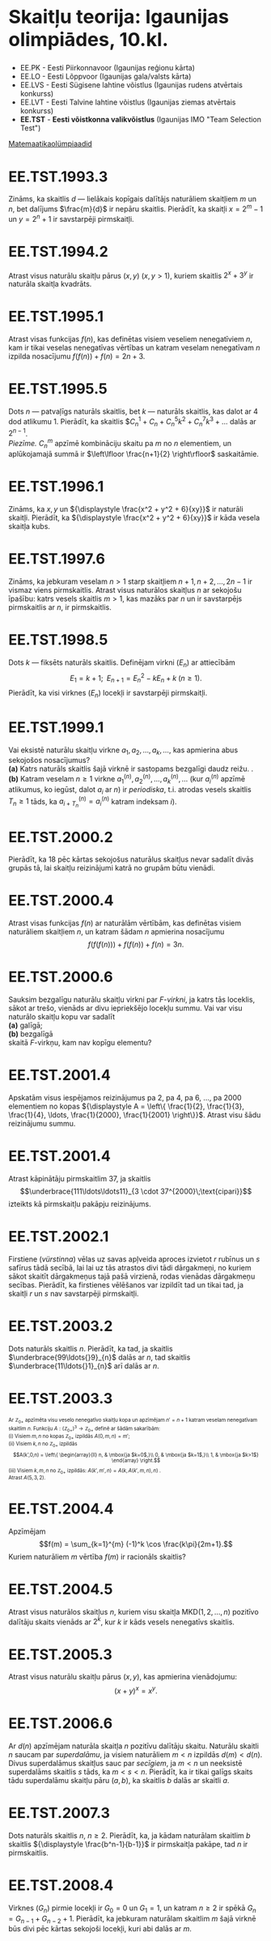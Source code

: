 # &nbsp;

<h1 style="font-size:28pt">Skaitļu teorija: Igaunijas olimpiādes, 10.kl.</h1>

* EE.PK - Eesti Piirkonnavoor (Igaunijas reģionu kārta)
* EE.LO - Eesti Lõppvoor (Igaunijas gala/valsts kārta)
* EE.LVS - Eesti Sügisene lahtine võistlus (Igaunijas rudens atvērtais konkurss)
* EE.LVT - Eesti Talvine lahtine võistlus (Igaunijas ziemas atvērtais konkurss)
* <blue>**EE.TST** - **Eesti võistkonna valikvõistlus** (Igaunijas IMO "Team Selection Test")</blue>

[Matemaatikaolümpiaadid ](http://www.math.olympiaadid.ut.ee/html/index.php)




# <lo-sample/> EE.TST.1993.3

Zināms, ka skaitlis $d$ — lielākais kopīgais dalītājs naturāliem 
skaitļiem $m$ un $n$, 
bet dalījums $\frac{m}{d}$ ir nepāru skaitlis. 
Pierādīt, ka skaitļi $x = 2^m-1$ un $y = 2^n+1$ ir savstarpēji pirmskaitļi.

<!--
Известо, что число $d$ — наибольший общий делитель натуральных чисел $m$ и $n$, 
и частное $\frac{m}{d}$ является нечетным числом. 
Доказать, что числа $x = 2^m-1$ и $y = 2^n+1$ взаимно просты. 
-->




# <lo-sample/> EE.TST.1994.2

Atrast visus naturālu skaitļu
pārus $(x,y)$ ($x,y>1$), kuriem skaitlis 
$2^x+3^y$ ir naturāla skaitļa kvadrāts.


<!--
Найти все пары $(x,y)$ натуральных чисел, бо́льших единицы, при которых число 
$2^x+3^y$ является квадратом некоторого натурального числа.
-->


# <lo-sample/> EE.TST.1995.1

Atrast visas funkcijas $f(n)$, kas definētas visiem veseliem nenegatīviem 
$n$, kam ir tikai veselas nenegatīvas vērtības un katram 
veselam nenegatīvam $n$ izpilda nosacījumu
$f(f(n)) + f(n) = 2n + 3$.


<!--
Найти все функции $f(n)$ определённые при всех неотрицательных целых $n$, 
принимающие только целые неотрицательные значения и удовлетворяющие при
каждом целом неотрицательном $n$ условии 
$f(f(n)) + f(n) = 2n + 3$.
-->




# <lo-sample/> EE.TST.1995.5

Dots $n$ — patvaļīgs naturāls skaitlis, 
bet $k$ — naturāls skaitlis, kas dalot ar $4$ dod atlikumu $1$. 
Pierādīt, ka skaitlis
$$C_n^1 + C_n + C_n^5k^2 + C_n^7k^3 + \ldots$
dalās ar $2^{n-1}$.  
*Piezīme.* $C_n^m$ apzīmē kombināciju skaitu pa $m$ no $n$ elementiem, un 
aplūkojamajā summā ir $\left\lfloor \frac{n+1}{2} \right\rfloor$ saskaitāmie.


<!--
Пусть $n$ — произвольное положительное целое число, 
а $k$ — положительное целое число, дающее при делении на 
$4$ остаток $1$. Доказать, что число 
$$C_n^1 + C_n + C_n^5k^2 + C_n^7k^3 + \ldots$
делится на $2^{n-1}$. (Здесь $C_n^m$ обозначает число 
комбинаций по $m$ из $n$ элементов и рассматриваемая 
сумма имеет $\left\lfloor \frac{n+1}{2} \right\rfloor$ слагаемых.)
-->



# <lo-sample/> EE.TST.1996.1

Zināms, ka $x,y$ un ${\displaystyle \frac{x^2 + y^2 + 6}{xy}}$
ir naturāli skaitļi. Pierādīt, ka 
${\displaystyle \frac{x^2 + y^2 + 6}{xy}}$
ir kāda vesela skaitļa kubs.

<!--
Известно, что $x,y$ и ${\displaystyle \frac{x^2 + y^2 + 6}{xy}}$
— положительные целые числа. 
Доказать, что ${\displaystyle \frac{x^2 + y^2 + 6}{xy}}$
является кубом некоторого целого числа.
-->


# <lo-sample/> EE.TST.1997.6

Zināms, ka jebkuram veselam $n>1$ starp skaitļiem
$n+1,n+2,\ldots,2n-1$ ir vismaz viens pirmskaitlis. 
Atrast visus naturālos skaitļus $n$ ar sekojošu īpašību:
katrs vesels skaitlis $m>1$, kas mazāks par $n$
un ir savstarpējs pirmskaitlis ar $n$, ir pirmskaitlis. 

<!--
Известно, что при любом целом $n>1$ среди чисел $n+1,n+2,\ldots,2n-1$
имеется хотя бы одно простое число. Найти все положительные 
целые числа $n$, имеющие следующее свойство:
каждое целое число $m>1$, меньшее числа $n$
и взаимно просто с ним, является простым числом. 
-->


# <lo-sample/> EE.TST.1998.5

Dots $k$ — fiksēts naturāls skaitlis.
Definējam virkni $(E_n)$ ar attiecībām
$$E_1 = k + 1;\;\; E_{n+1} = E_n^2 - kE_n+k\;(n \geq 1).$$
Pierādīt, ka visi virknes $(E_n)$
locekļi ir savstarpēji pirmskaitļi. 

<!--
Пусть $k$ — фиксированное положительное целое число. 
Определим последовательность $(E_n)$ соотношениями
$$E_1 = k + 1;\;\; E_{n+1} = E_n^2 - kE_n+k\;(n \geq 1).$$
Доказать, что все члены последовательности $(E_n)$
попарно взаимно просты.
-->





# <lo-sample/> EE.TST.1999.1

Vai eksistē naturālu skaitļu virkne 
$a_1,a_2,\ldots,a_k,\ldots$, kas apmierina abus sekojošos nosacījumus?  
**(a)** Katrs naturāls skaitlis šajā virknē ir sastopams bezgalīgi 
daudz reižu. .   
**(b)** Katram veselam $n \geq 1$ virkne
$a_1^{(n)},a_2^{(n)},\ldots,a_k^{(n)},\ldots$
(kur $a_i^{(n)}$ apzīmē atlikumus, ko iegūst, 
dalot $a_i$ ar $n$) ir *periodiska*, t.i. atrodas vesels skaitlis
$T_n \geq 1$ tāds, ka $a_{i+T_n}^{(n)} = a_i^{(n)}$
katram indeksam $i$). 



<!--
Найдется ли последовательность целых положительных чисел 
$a_1,a_2,\ldots,a_k,\ldots,$ удовлетворяющая обоим следющим условиям?  
**(a)** Каждое целое положительное число встречается в этой 
последовательности бесконечное число раз.   
**(b)** При любом целом $n \geq 1$ последовательность 
$a_1^{(n)},a_2^{(n)},\ldots,a_k^{(n)},\ldots$
(где $a_i^{(n)}$ есть остатки, полученные при делении 
чисел $a_i$ на число $n$) *периодична*, т.е. найдется целое
число $T_n \geq 1$ такое, что $a_{i+T_n}^{(n)} = a_i^{(n)}$
при любом индексе $i$). 
-->






# <lo-sample/> EE.TST.2000.2

Pierādīt, ka $18$ pēc kārtas sekojošus naturālus skaitļus nevar 
sadalīt divās grupās tā, lai skaitļu reizinājumi katrā no grupām būtu vienādi. 

<!--
Доказать, что $18$ последовательных положительных целых чисел нельзя
разделить на две группы так, чтобы произведения чисел в каждой из групп были
бы равны.
-->


# <lo-sample/> EE.TST.2000.4

Atrast visas funkcijas $f(n)$ ar naturālām vērtībām, 
kas definētas visiem naturāliem skaitļiem $n$, un katram 
šādam $n$ apmierina nosacījumu
$$f(f(f(n))) + f(f(n)) + f(n) = 3n.$$

<!--
Найти все такие функции $f(n)$ с целыми положительными 
значениями, которые определены для всех положительных целых 
чисел $n$ и для каждого такого $n$ удовлетворяют условию
$$f(f(f(n))) + f(f(n)) + f(n) = 3n.$$
-->


# <lo-sample/> EE.TST.2000.6

Sauksim bezgalīgu naturālu skaitļu virkni par 
$F$-*virkni*, ja katrs tās loceklis, sākot ar trešo, 
vienāds ar divu iepriekšējo locekļu summu. 
Vai var visu naturālo skaitļu kopu var sadalīt  
**(a)** galīgā;  
**(b)** bezgalīgā  
skaitā $F$-virkņu, kam nav kopīgu elementu?

<!--
Назовём бесконечную последовательность положительных целых 
чисел $F$-*последовательностью*, если каждый её член, начиная 
с третьего, равен сумме двух предыдущих членов. Можно ли
разбить всё множество положительных целых чисел на  
**(а)** конечное;  
**(б)** бесконечное  
число $F$-последовательностей не имеющих общих элементов?
-->



# <lo-sample/> EE.TST.2001.4

Apskatām visus iespējamos reizinājumus pa $2$, pa $4$, pa $6$, $\ldots$, 
pa $2000$ elementiem no kopas ${\displaystyle A = \left\{ \frac{1}{2}, \frac{1}{3},
\frac{1}{4}, \ldots, \frac{1}{2000}, \frac{1}{2001} \right\}}$.
Atrast visu šādu reizinājumu summu. 

<!--
Рассмотрим все возможные произведения по $2$, по $4$, по $6$, $\ldots$, 
по $2000$ элементов множества ${\displaystyle A = \left\{ \frac{1}{2}, \frac{1}{3},
\frac{1}{4}, \ldots, \frac{1}{2000}, \frac{1}{2001} \right\}}$.
Найти сумму всех таких произведений.
-->


# <lo-sample/> EE.TST.2001.4

Atrast kāpinātāju pirmskaitlim $37$, ja skaitlis 
$$\underbrace{111\ldots\ldots11}_{3 \cdot 37^{2000}\;\text{cipari}}$$
izteikts kā pirmskaitļu pakāpju reizinājums.

<!--
Найти показатель степени простого числа $37$ в представлении
числа $\underbrace{111\ldots\ldots11}_{\mbox{$3 \cdot 37^{2000}$ цифр}$ 
в виде произведения степеней простых чисел.
-->


 
# <lo-sample/> EE.TST.2002.1

Firstiene (*vürstinna*) vēlas uz savas apļveida aproces izvietot $r$ rubīnus
un $s$ safīrus tādā secībā, lai lai uz tās atrastos divi 
tādi dārgakmeņi, no kuriem sākot skaitīt dārgakmeņus 
tajā pašā virzienā, rodas vienādas dārgakmeņu 
secības. Pierādīt, ka firstienes vēlēšanos var izpildīt tad
un tikai tad, ja skaitļi $r$ un $s$ nav savstarpēji pirmskaitļi. 

<!--
Княгиня хочет поместить на свой браслет $r$ рубинов и $s$ изумрудов
в таком порядке, чтобы на браслете нашлись два драгоценных камня, 
начав с которых перечисление драгоценных камней в одном и том же направлении, 
получились бы одинаковые последовательности. Доказать, что желание княгини можно 
исполнить тогда и только тогда, когда числа $r$ и $s$ не являются взаимно простыми.
-->


# <lo-sample/> EE.TST.2003.2

Dots naturāls skaitlis $n$. Pierādīt, ka tad, ja skaitlis 
$\underbrace{99\ldots{}9}_{n}$ dalās ar $n$, tad skaitlis 
$\underbrace{11\ldots{}1}_{n}$ arī dalās ar $n$. 


<!--
Пусть $n$ положительное целое число. Доказать, что если число 
$\underbrace{99\ldots{}9}_{n}$ делится на $n$, то число 
$\underbrace{11\ldots{}1}_{n}$ также делится на $n$. 
-->


# <lo-sample/> EE.TST.2003.3

<div style="font-size:70%">

Ar $\mathbb{Z}_{0+}$ apzīmēta visu veselo nenegatīvo skaitļu kopa un
apzīmējam $n' = n+1$ katram veselam nenegatīvam skaitlim $n$.
Funkciju $A:\left( \mathbb{Z}_{0+}\right)^3 \rightarrow \mathbb{Z}_{0+}$ definē ar šādām sakarībām:  
(i) Visiem $m,n$ no kopas $\mathbb{Z}_{0+}$ izpildās $A(0,m,n) = m'$;  
(ii) Visiem $k,n$ no $\mathbb{Z}_{0+}$ izpildās
$$A(k',0,n) = \left\{ \begin{array}{ll}
n, & \mbox{ja $k=0$,}\\
0, & \mbox{ja $k=1$,}\\
1, & \mbox{ja $k>1$}
\end{array} \right.$$
(iii) Visiem $k,m,n$ no $\mathbb{Z}_{0+}$ izpildās: $A(k',m',n) = A(k,A(k',m,n),n)$ .  
Atrast $A(5,3,2)$.

</div>

<!--
Пусть $\mathbb{N}$ множество всех неотрицательных целых 
чисел и обозначим $n' = n+1$ для любого неотрицательного целого числа $n$. 
Функция $A:\mathbb{N}^3 \rightarrow \mathbb{N}$ определена следующими 
соотношениями:  
(i) $A(0,m,n) = m'$ для любых $m,n$ из множества $\mathbb{N}$;  
(ii) ${\displaystyle A(k',0,n) = \left\{ \begin{array}{ll}
n, & \mbox{если $k=0$,}\\
0, & \mbox{если $k=1$,}\\
1, & \mbox{если $k>1$}
\end{array} \right.}$
для любых $k,n$ из $\mathbb{N}$;  
(iii) $A(k',m',n) = A(k,A(k',m,n),n)$ для любых $k,m,n$ из $\mathbb{N}$.  
Найти $A(5,3,2)$.
-->



# <lo-sample/> EE.TST.2004.4

Apzīmējam
$$f(m) = \sum_{k=1}^{m} (-1)^k \cos \frac{k\pi}{2m+1}.$$
Kuriem naturāliem $m$ vērtība $f(m)$ ir racionāls skaitlis? 

<!--
Обозначим
$$f(m) = \sum_{k=1}^{m} (-1)^k \cos \frac{k\pi}{2m+1}.$$
При каких положительных целых $m$ значение $f(m)$ является
рациональным числом? 
-->



# <lo-sample/> EE.TST.2004.5

Atrast visus naturālos skaitļus $n$, kuriem 
visu skaitļa 
$\mbox{MKD}(1,2,\ldots,n)$ pozitīvo dalītāju skaits vienāds ar $2^k$, kur $k$
ir kāds vesels nenegatīvs skaitlis.

<!--
Найти все такие натуральные числа $n$, при которых 
количество всех положительных делителей числа 
$\mbox{НОК}(1,2,\ldots,n)$ равно $2^k$, где $k$
некоторое неотрицательное целое число.
-->



# <lo-sample/> EE.TST.2005.3

Atrast visus naturālu skaitļu pārus 
$(x,y)$, kas apmierina vienādojumu:
$$(x+y)^x = x^y.$$

<!--
Найти все пары $(x,y)$ положительных целых чисел, удовлетворяющих
уравнению
$$(x+y)^x = x^y.$$
-->


# <lo-sample/> EE.TST.2006.6

Ar $d(n)$ apzīmējam naturāla skaitļa $n$ pozitīvu dalītāju skaitu.
Naturālu skaitli $n$ saucam par *superdalāmu*, ja visiem 
naturāliem $m <n$ izpildās $d(m) < d(n)$. Divus
superdalāmus skaitļus sauc par *secīgiem*, ja $m<n$ un 
neeksistē superdalāms skaitlis $s$ tāds, ka $m < s < n$. 
Pierādīt, ka ir tikai galīgs skaits tādu superdalāmu skaitļu 
pāru $(a,b)$, ka skaitlis $b$ dalās ar skaitli $a$. 


<!--
Обозначим через d(n) число положительных делителей положительного 
целого числа n. Положительное целое число n называется сверхделимым, 
если для всех положительных целых чисел m < n выполняется
d(m) < d(n). Два сверхделимых целых числа m и n называют 
последовательными, если $m < n$ и не существует сверхделимого целого числа $s$
такого, что $m < s < n$. Доказать, что множество всех пар $(a, b)$
последовательных сверхделимых целых чисел, таких что число $b$ делится на
число $a$, является конечным.
-->




# <lo-sample/> EE.TST.2007.3

Dots naturāls skaitlis $n$, $n \geq 2$. 
Pierādīt, ka, ja kādam naturālam skaitlim $b$
skaitlis ${\displaystyle \frac{b^n-1}{b-1}}$
ir pirmskaitļa pakāpe, tad
$n$ ir pirmskaitlis.


<!--
Пусть $n$ – натуральное число, $n \geq 2$. 
Доказать, что если при каком-то
положительном целом числе $b$ число
${\displaystyle \frac{b^n-1}{b-1}}$
– степень простого числа,
то $n$ – простое число.
-->





# <lo-sample/> EE.TST.2008.4

Virknes $(G_n)$ pirmie locekļi ir $G_0 = 0$ un $G_1 = 1$, un
katram $n \geq 2$ ir spēkā $G_n = G_{n-1} + G_{n-2} + 1$. 
Pierādīt, ka jebkuram naturālam skaitlim $m$ šajā virknē būs divi 
pēc kārtas sekojoši locekļi, kuri abi dalās ar $m$. 

<!--
Первыми членами последовательности $(G_n)$ являются $G_0 = 0$ и $G_1 = 1$, и
при каждом $n \geq 2$ выполняется $G_n = G_{n-1} + G_{n-2} + 1$. Доказать, что для 
каждого положительного целого числа $m$ найдутся в последовательности 
два последовательных члена, которые оба делятся на $m$. 
-->



# <lo-sample/> EE.TST.2009.2

<div style="font-size:70%">

Sauksim galīgu naturālo skaitļu kopu par *izcilu*, ja katri divi tās elementi 
ir savstarpēji pirmskaitļi. Galīgu naturālu skaitļu kopu sauc par *skaistu*, ja 
katras tās netukšas apakškopas vidējais aritmētiskais ir vesels skaitlis.  
(a) Pierādīt, ka jebkuram naturālam skaitlim $n$ eksistē $n$-elementu naturālu 
skaitļu kopa, kas ir gan izcila, gan skaista.  
(b) Vai eksistē tāda bezgalīga naturālu skaitļu kopa, kuras katra izcila apakškopa 
ir skaista, turklāt kurai katram naturālam skaitlim $n$ būs $n$-elementu izcila apakškopa.  
*Piezīme.* Kopā elementi neatkārtojas. Kopu $Y$ sauc par kopas $X$ *apakškopu*, ja 
katrs elements no kopas $Y$ ir arī kopas $X$ elements.

</div>

<!--
Назовём конечное множество положительных целых чисел *величественным*, если любые его 
два элемента взаимно просты, и *красивым*, если среднее арифметическое элементов любого его 
непустого подмножества - целое число.  
(а) Доказать, что для любого положительного целого числа $n$ найдётся $n$-элементное 
множество положительных целых чисел, которое как величественно, так и красиво.  
(б) Найдётся ли такое бесконечное множество положительных целых чисел, каждое величественное 
подмножество которого красиво, и у которого для любого положительного целого числа $n$ имеется
$n$-элементное величесвенное подмножество?  
*Примечание.* Mножество не содержит повторяющихся элементов. Множество $Y$ называют *подмножеством* 
множества $X$, если каждый элемент множества $Y$ является элементом множества $X$. 
-->




# <lo-sample/> EE.TST.2009.6

Ar $c(n)$ apzīmējam naturāla skaitļa $n$ lielāko dalītāju, kas nepārsniedz $\sqrt{n}$, bet 
ar $s(n)$ - mazāko no veseliem skaitļiem $x$, kuriem $n < x$ un reizinājums $nx$ dalās ar kādu 
veselu $y$, kur $n < y < x$. Pierādīt, ka jebkuram $n$
$$s(n) = (c(n) + 1) \cdot \left( \frac{n}{c(n)} + 1 \right).$$

<!--
Пусть $c(n)$ обозначает наибольший множитель положительного целого числа $n$, не превосходящий $\sqrt{n}$, 
а $s(n)$ - наименьшее из таких целых чисел $x$, при которых $n<x$ и произведение $nx$ делится на какое-то 
целое число $y$, где $n < y < x$. Доказать, что при любом $n$
$$s(n) = (c(n) + 1) \cdot \left( \frac{n}{c(n)} + 1 \right).$$
-->



# <lo-sample/> EE.TST.2010.1

Naturāliem skaitļiem $a,b$ apzīmējam ${\displaystyle a \ast b = \frac{a-b}{\text{LKD}(a,b)}}$.
Dots naturāls skaitlis $n$. Pierādīt, ka sekojošie nosacījumi ir ekvivalenti (vai nu abi reizē izpildās vai neizpildās):  
(i) $\text{LKD}(n,n \ast m) = 1$ katram naturālam $m$, kas mazāks par $n$;  
(ii) $n = p^k$, kur $p$ ir pirmskaitlis, bet $k$ - kāds nenegatīvs vesels skaitlis. 

<!--
Для положительных целых чисел $a,b$ обозначим ${\displaystyle a \ast b = \frac{a-b}{\mbox{НОД}(a,b)}}$.
Пусть $n$ - положительное целое число. Доказать, что следующие условия
равнозначны:  
(i) $\mbox{НОД}(n,n \ast m) = 1$ для каждого положительного целого числа $m$, меньшего числа $n$;  
(ii) $n = p^k$, где $p$ - некоторое простое число, а $k$ - неотрицательное целое число. 
-->


# <lo-sample/> EE.TST.2011.2

Dots naturāls skaitlis $n$. Pierādīt, ka jebkuram skaitļa $1 + 2 + \ldots + n$ dalītājam $m$, kur
$m \geq n$, kopu $\{1,2,\ldots,n \}$ var sadalīt vairākās apakškopās bez kopīgiem elementiem tā, lai 
katrā apakškopā elementu summa būtu vienāda ar $m$.


<!--
Пусть $n$ - положительное целое число. Доказать, что при каждом делителе $m$ числа 
$1 + 2 + \ldots + n$, где
$m \geq n$, можно множество $\{1,2,\ldots,n \}$ разбить на непересекающиеся подмножества так, чтобы
сумма элементов каждого подмножества равнялась $m$.
-->


# <lo-sample/> EE.TST.2011.3

Vai eksistē visu veselo skaitļu pāriem definēta darbība $\ast$, kas vienlaikus apmierina šādus
nosacījumus:  
(1) $(x \ast y) \ast z = x \ast (y \ast z)$ jebkuriem veseliem $x,y,z$;  
(2) $x \ast x \ast y = y \ast x \ast x = y$ jebkuriem veseliem $x,y$. 

<!--
Существует ли действие $\ast$ на множестве всех целых чисел, которое одновременно 
удовлетворяет следующим условиям:  
(1) $(x \ast y) \ast z = x \ast (y \ast z)$ для произвольных целых чисел $x,y,z$;  
(2) $x \ast x \ast y = y \ast x \ast x = y$ для произвользных целых числел $x,y$. 
--> 



# <lo-sample/> EE.TST.2011.5

Pierādīt, ka ja skaitļi $n$ un $k$ ir naturāli skaitļi, kuriem  
$1 < k < n-1$, tad skaitlis $\ldots = \frac{n!}{k!(n-k)!}$ dalās vismaz ar diviem dažādiem pirmskaitļiem.
(Pieraksts $x!$ apzīmē reizinājumu $1 \cdot 2 \cdot \ldots \cdot x$.)

<!--
Доказать, что если $n$ и $k$ - положительные целые числа, при которых 
$1 < k < n-1$, то число $\ldots = \frac{n!}{k!(n-k)!}$ делится по меньшей мере на
два различных простых числа. (Запись $x!$ обозначает произведение $1 \cdot 2 \cdot \ldots \cdot x$.) 
-->


# <lo-sample/> EE.TST.2012.1

Pierādīt, ka jebkuram naturālam skaitlim $k$ eksistē $k$ pa pāriem dažādi veseli skaitļi, 
kuru kvadrātu summa ir vienāda ar šo pašu skaitļu kubu summu. 

<!--
Доказать, что для каждого положительного целого числа $k$ найдутся $k$ попарно различных целых чисел, 
сумма квадратов которых равняется сумме их кубов. 
-->


# <lo-sample/> EE.TST.2012.2

Dotam naturālam skaitlim $n$ izvēlas skaitļus $a_0,a_1,\ldots$ tā, lai izpildītos 
sekojoši nosacījumi:  
(1) $a_i = a_{i+n}$ jebkuram $i$;  
(2) nekādam $i$ skaitlis $a_i$ nedalās ar skaitli $n$;   
(3) katram $i$ skaitlis $a_{i + a_i}$ dalās ar skaitli $a_i$.
Kādiem veseliem $n>1$ tas iespējams tikai tad, ja skaitļi 
$a_0,a_1,\ldots$ ir visi vienādi? 

<!--
Для данного положительного целого числа $n$ выбирают числа $a_0,a_1,\ldots$ таким образом, что выполняются 
следующие условия:  
(1) $a_i = a_{i+n}$ для каждого $i$; 
(2) ни при каком $i$ число $a_i$ не делится на число $n$;   
(3) при каждом $i$ число $a_{i + a_i}$ делится на число $a_i$.
При каких целых числах $n>1$ это возможно только тогда, когда числа 
$a_0,a_1,\ldots$ все равны? 
-->



# <lo-sample/> EE.TST.2013.1

Atrast visus pirmskaitļus $p$, kuriem eksistē naturāls skaitlis $m$ 
un nenegatīvi veseli skaitļi $a_0,a_1,\ldots,a_m$ tādi, ka jebkurš no skaitļiem 
$a_0,a_1,\ldots,a_m$ ir mazāks par $p$, un 
$$\left\{ \begin{array}{l}
a_0 + a_1p + \ldots + a_{m-1}p^{m-1} + a_mp^m = 2013,\\
a_0 + a_1 + \ldots + a_{m-1} + a_m = 11.
\end{array} \right.$$

<!--
Найти все простые числа $p$, при которых сущесвуют положительное целое число $m$ 
и неотрицательые целые числа $a_0,a_1,\ldots,a_m$ такие, что каждое из чисел 
$a_0,a_1,\ldots,a_m$ меньше числа $p$, и 
$$\left\{ \begin{array}{l}
a_0 + a_1p + \ldots + a_{m-1}p^{m-1} + a_mp^m = 2013,\\
a_0 + a_1 + \ldots + a_{m-1} + a_m = 11.
\end{array} \right.$$
-->



# <lo-sample/> EE.TST.2013.5

Sauksim galīgu veselu skaitļu sarakstu $(b_m,b_{m+1},\ldots,b_n)$ par *pilnvērtīgu*, 
ja izpildās sekojoši nosacījumi:  
(1) Eksistē tāds vesels skaitlis $a>1$, ka jebkuram indeksam 
$k = m, m+1,\ldots,n$ 
izpildās vienādība $b_k = a^k + 1$.   
(2) Katram $k = m,m+1,\ldots,n$ eksistē pirmskaitlis $q$ un nenegatīvs
vesels skaitlis $t$ tādi, ka $b_k = q^t$.   
Pierādīt, ka pietiekami lielai starpības $n-m$ vērtībai pilnvērtīgi saraksti neeksistē. 
Atrast visus pilnvērtīgos sarakstus, kuros ir maksimāli liels elementu skaits.

<!--
Назовём кортеж (конечную последовательность) чисел $(b_m,b_{m+1},\ldots,b_n)$
*полноценным*, если выполняются следующие условия.  
(1) Существует такое целое число $a>1$, что для каждого индекса 
$k = m, m+1,\ldots,n$ 
верно равенство $b_k = a^k + 1$.   
(2) Для каждого $k = m,m+1,\ldots,n$ существуют простое число $q$ и неотрицательное
целое число $t$ такие, что $b_k = q^t$.   
Доказать, что при достаточно большом значении разности $n-m$ полноценных 
кортежей не существует, и найти все полноценные 
кортежи с максимальным количеством элементов.
--> 













# <lo-sample/> EE.TST.2014.6

Atrast visus naturālos skaitļus $n$, kuriem vienādojumam 
$x^2+y^2+z^2 = nxyz$ eksistē 
atrisinājums veselos pozitīvos skaitļos.


<!--
Leia kõik naturaalarvud n, mille korral võrrandil 
$x^2+y^2+z^2 = nxyz$ leidub
positiivseid täisarvulisi lahendeid.
-->



# <lo-sample/> EE.TST.2015.1

Dots naturāls skaitlis $n$, $n \geq 5$, un $a_1, a_2, \ldots, a_n$
ir tādi reāli skaitļi, ka visas iespējamās summas $a_i + a_j$,
kur $1 \leq i <j \leq n$ veido aritmētisku progresiju ar 
$\frac {n (n - 1)}{2}$ locekļiem, ja tos izvieto noteiktā secībā. 
Pierādīt, ka $a_1 = a_2 = \ldots = a_n$.

<!--
Olgu $n$ naturaalarv, $n \geq 5$, ning $a_1, a_2, \ldots, a_n$ 
sellised reaalarvud, et kõikvõimalikud kahekaupa summad $a_i + a_j$, 
kus $1 \leq i < j \leq n$, on mingi aritmeetilise jada
$\frac{n(n − 1)}{2}$
järjestikust liiget mingis järjestuses võetuna. Tõesta, et 
$a_1 = a_2 = \ldots = a_n$.
-->



# <lo-sample/> EE.TST.2015.3

Dots fiksēts pozitīvs racionāls skaitlis $q$. 
Sauksim skaitli $x$ par *harizmatisku*, ja 
eksistē naturāls $n$ un naturāli $\alpha_1,\alpha_2,\ldots,\alpha_n$, ka
$$x = (q + 1)^{\alpha_1}\cdot (q + 2)^{\alpha_2}\cdot
\ldots \cdot (q + n)^{\alpha_n}.$$
**(a)** Pierādīt, ka $q$ var izvēlēties tā, ka jebkurš pozitīvs
racionāls skaitlis izrādās harizmātisks.
**(b)** Vai var jebkuram $q$ izpildās, ka harizmātiskam skaitlim 
$x$ $x$ arī $x + 1$ ir harizmātisks?




<!--
Olgu $q$ fikseeritud positiivne ratsionaalarv. 
Nimetame arvu $x$ karismaatiliseks, kui leiduvad 
positiivne täisarv $n$ ja täisarvud $\alpha_1,\alpha_2, \ldots,\alpha_n$ nii, et
$$x = (q + 1)^{\alpha_1}\cdot (q + 2)^{\alpha_2}\cdot
\ldots \cdot (q + n)^{\alpha_n}.$$
**(a)** Tõesta, et q saab valida nii, et iga positiivne ratsionaalarv osutuks karismaatiliseks.
**(b)** Kas iga $q$ korral võib kindlalt väita, et iga karismaatilise arvu $x$ korral
on ka arv $x + 1$ karismaatiline?
-->



# <lo-sample/> EE.TST.2015.7

Pierādīt, ka jebkuram naturālam $a$ un pirmskaitlim $p$
ir naturāls skaitlis $n$, ka skaitlī $p^n$ ir 
$a$ vienādi, blakus novietoti cipari. 

<!--
Tõesta, et iga positiivse täisarvu $a$ ja algarvu $p$ jaoks 
leidub naturaalarv $n$,
mille korral mingid $a$ kõrvutiasuvat numbrit arvus $p^n$ on võrdsed.
-->



# <lo-sample/> EE.TST.2016.2

Dots pirmskaitlis $p$. Atrast visus veselu (ne noteikti pozitīvu)
skaitļu trijniekus $(a, b, c)$, kuriem
$a^bb^cc^a = p$.


<!--
Пусть $p$ − простое число. Найти все тройки $(a, b, c)$ 
целых чисел (не обязательно положительных), при которых
$a^bb^cc^a = p$.
-->




# <lo-sample/> EE.TST.2016.9

Dots naturāls skaitlis $n$, kuram ir par $\sqrt{n}$ mazāks
skaitlis, kurš nav $n$ dalītājs. 
Ar $(a_1, \ldots, a_n)$ apzīmējam patvaļīgu $1, \ldots, n$
permutāciju. Izvēlamies garāko apakšvirkni šajā
permutācijā, kas ir augoša: $a_{i_1} < \ldots < a_{i_k}$
un garāko apakšvirkni, kura ir dilstoša: 
$a_{j_1} > \ldots > a_{j_l}$. 
Pierādīt, ka virknēs $(a_{i_1},\ldots, a_{i_k})$
un $(a_{j_1}, \ldots, a_{j_l})$ ir 
vismaz viens skaitlis, kurš nav $n$ dalītājs.  
*Piezīme.* Virknē $(x_1, x_2, \ldots , x_n)$ 
par apakšvirkni sauc jebkuru virkni formā 
$(x_{k_1}, x_{k_2},\ldots, x_{k_m})$, 
kur $1 \leq k_1 < k_2 < \ldots < k_m \leq n$.

<!--
Olgu $n$ positiivne täisarv, mille puhul leidub arvust 
$\sqrt{n}$ väiksem positiivne täisarv, millega $n$ ei jagu. 
Olgu $(a_1, \ldots, a_n)$ suvaline arvude $1, \ldots, n$
permutatsioon. Valime sellest permutatsioonist suurima 
pikkusega kasvava osajärjendi $a_{i_1} < \ldots < a_{i_k}$
ja suurima pikkusega kahaneva osajärjendi
$a_{j_1} > \ldots > a_{j_l}$. 
Tõesta, et järjendite $(a_{i_1},\ldots, a_{i_k})$
ja $(a_{j_1}, \ldots, a_{j_l})$ arvude
seas leidub vähemalt üks arv, millega $n$ ei jagu.  
*Märkus.* Järjendi $(x_1, x_2, \ldots , x_n)$ 
osajärjendiks nimetatakse suvalist järjendit
kujul $(x_{k_1}, x_{k_2},\ldots, x_{k_m})$, 
kus $1 \leq k_1 < k2 < \ldots < k_m \leq n$.
-->



# <lo-sample/> EE.TST.2016.11

Atrast visus naturālos skaitļus $n$, kuriem 
$(n^2+11n−4)\cdot{}n!+33\cdot{}13^n+4$
ir kāda vesela skaitļa kvadrāts.

<!--
Leia kõik positiivsed täisarvud $n$, mille korral arv 
$(n^2+11n−4)\cdot{}n!+33\cdot{}13^n+4$
on mingi täisarvu ruut.
-->



# <lo-sample/> EE.TST.2017.1

Vai eksistē divi naturāli skaitļi, kas abi 
ir skaitļa $5$ veselas pakāpes, kurus pierakstot 
vienu aiz otra, izveidojas skaitlis, kurš arī ir 
skaitļa $5$ vesela pakāpe. 

<!--
Найдутся ли два натуральных числа, оба являющихся 
положительными
степенями числа $5$, при написании которых подряд друг 
за другом получим число, также являющееся положительной степенью числа $5$?
-->



# <lo-sample/> EE.TST.2017.7

Dots $n$ –– naturāls skaitlis. Cik dažādos veidos var ierakstīt tabulas $n \times n$ 
katrā šūnā vienu skaitli $0$, $1$, $2$, $3$,
$4$ vai $5$ tā, lai  
**(a)** katrā rindiņā skaitļu summa dalītos ar $2$, bet katrā kolonnā 
skaitļu summa dalītos ar $3$;  
**(b)** skaitļu summa katrā rindiņā dalītos ar $2$, skaitļu summa katrā kolonnā dalītos ar $3$, 
bet skaitļu summa uz katras no abām diagonālēm dalītos ar $6$?


<!--
Пусть $n$ –– положительное целое число. Сколько существует возможностей 
записать в каждую клетку таблицы $n \times n$ одно из чисел $0$, $1$, $2$, $3$,
$4$, $5$ так, что  
**(а)** сумма чисел каждой строки делится на $2$, а сумма чисел каждого
столбца делится на $3$;  
**(б)** сумма чисел каждой строки делится на $2$, сумма чисел каждого 
столбца делится на $3$, а сумма чисел каждой из двух диагоналей делится на $6$?
-->


# <lo-sample/> EE.TST.2017.11

Katram naturālam skaitlim $k$ apzīmējam ar $S(k)$ skaitļa $k$ decimālpieraksta
ciparu summu. Atrast visus polinomus $P(x)$ ar veseliem koeficientiem, ka 
jebkuram naturālam $n \geq 2016$ veselais skaitlis $P(n)$ ir pozitīvs un izpildās vienādība
$S(P(n)) = P(S(n))$.


<!--
Для каждого целого положительного числа $k$ обозначим через $S(k)$ 
сумму цифр десятичного представления числа $k$. Найти все такие многочлены 
с целыми коэффициентами $P(x)$, что при каждом целом положительном 
$n \geq 2016$ целое число $P(n)$ положительно и выполняется равенство
$S(P(n)) = P(S(n))$.
-->



# <lo-sample/> EE.TST.2018.6

Sauksim naturālu skaitli $n$, kurā neviens cipars neatkārtojas, par 
*spilgtu*, ja tas ir vai nu viencipara, vai arī skaitlim $n$ ir dalītājs, 
ko var iegūt, no $n$ pieraksta izsvītrojot vienu ciparu, un šis dalītājs
arī pats ir *spilgts* skaitlis. Atrast pašu lielāko spilgto naturālo skaitli. 
(Pieņemsim, ka skaitļi nesākas ar ciparu nulle.) 

<!--
Назовём положительное целое число $n$, не содержащее повторяющихся
цифр, *ярким*, если оно или однозначное, или у числа $n$ найдётся делитель,
который можно получить из $n$ путём удаления из записи одной из цифр, и
который при этом сам является ярким. Найти самое большое яркое целое
число. (Полагаем, что числа не начинаются с нуля.)
-->



# <lo-sample/> EE.TST.2018.8

Atrast visus veselos skaitļus $k \geq 5$, kuriem eksistē naturāls $n$, 
kuram ir tieši $k$ pozitīvi dalītāji
$1 = d_1 < d_2 < \ldots < d_k = n$, turklāt $d_2d_3 + d_3d_5 + d_5d_2 = n$.


<!--
Найти все целые числа $k \geq 5$, при которых найдётся целое 
положительное число $n$, у которого всего ровно $k$ положительных делителей
$1 = d_1 < d_2 < \ldots < d_k = n$, причём $d_2d_3 + d_3d_5 + d_5d_2 = n$.
-->


# <lo-sample/> EE.TST.2018.12

Sauksim polinomu $P(x)$ par *vienkāršu*, ja katrs no tā koeficientiem pieder kopai 
$\{-1, 0, 1\}$.
Dots vesels skaitlis $n$, $n > 1$. Atrast mazāko skaitu locekļu ar koeficientiem, kas atšķiras 
no nulles, vienkāršā $n$-tās pakāpes polinomā, kuram visas vērtības 
veseliem argumentiem dalās ar $n$. 

<!--
Назовём многочлен $P(x)$ *простым*, если коэффициент при каждом его
члене принадлежит множеству $\{-1, 0, 1\}$.
Пусть $n$ целое число, $n > 1$. Найти наименьшее возможное число членов
с отличным от нуля коэффициентом в простом многочлене $n$-ой степени,
у которого все значения в целочисленных точках делятся на $n$.
-->



# <lo-sample/> EE.TST.2019.1

<div style="font-size:70%">

Uz tāfeles uzrakstīts kāds naturāls skaitlis $n$. 
Ats un Pets spēlē sekojošu spēli. Ats atrod visus
dažādos veidus, kādos skaitli $n$ var izteikt 
kā pirmskaitļu pakāpju reizinājumu 
(pakāpju vērtības lielākas par $1$), 
kurā katrs reizinātājs lielāks par visiem iepriekšējiem
vai arī vienāds ar iepriekšējo. Pets atrod visas
dažādās $n$ izteiksmes naturālu skaitļu reizinājuma 
veidā, kur katrs reizinātājs ir lielāks par $1$ un 
dalās ar visiem iepriekšējiem reizinātājiem. 
Uzvar tas, kurš atrod vairāk izteiksmes; ja abi atrod
vienādu skaitu izteiksmju, tad spēle beidzas neizšķirti. 
Atrast visus naturālos $n$, kuriem spēle beidzas neizšķirti.  
*Piezīme.* Par skaitļa $n$ izteiksmi kā reizinājumu 
uzskata arī izteiksmi, kas sastāv no viena vienīga
reizinātāja $n$. 

</div>

<!--
На доске записано некоторое положительное целое число $n$. 
Андрей и Петя играют в следующую игру. Андрей находит все 
различные представления числа $n$ в виде произведения 
степеней простых чисел (значения степеней больше числа $1$), 
в котором каждый множитель больше всех предыдущих или равен 
предыдущему. Петя находит все различные представления числа 
$n$ в виде произведения целых чисел, больших $1$, в которых 
каждый множитель делится на все предыдущие множители. 
Выигрывает тот, кто найдёт больше представлений; если каждый 
найдёт одинаковое число представлений, то игра заканчивается 
вничью. Найти все положительные целые числа $n$, при которых 
игра закончится вничью.  
*Примечание.* Представлением числа n произведением считают и 
представление, состоящее из единственного множителя $n$.
-->



# <lo-sample/> EE.TST.2019.4

<div style="font-size:70%">

Sauksim reālu skaitli $r$ par *interesantu*, ja 
$r = a + b\sqrt{2}$, kur $a$ un $b$ — 
kaut kādi veseli skaitļi. Doti $A(x)$ un $B(x)$ — 
polinomi ar interesantiem koeficientiem, 
turklāt polinoma $B(x)$ brīvais loceklis vienāds ar $1$, bet $Q(x)$ — 
tāds polinoms ar reāliem koeficientiem,
ka $A(x) = B(x)\cdot Q(x)$. Pierādīt, ka polinoma
$Q(x)$ koeficienti ir interesanti.  
*Piezīme.* Polinoms $P(x)$ — tā ir izteiksme šādā formā:
$$a_n x^n + a_{n-1}x^{n-1} + \ldots + a_1x + a_0,$$
kur skaitļi $a_n, a_{n-1},\ldots, a_1, a_0$ 
ir koeficienti, bet $a_0$ — brīvais loceklis.

</div>

<!--
Назовём действительное число $r$ *интересным*, если $r = a + b\sqrt{2}$, 
где $a$ и $b$ — какие-то целые числа. Пусть $A(x)$ и $B(x)$ — 
многочлены с интересными коэффициентами, 
причём свободный член многочлена $B(x)$ равен $1$, а $Q(x)$ — 
такой многочлен с действительными коэффициентами,
что $A(x) = B(x)\cdot Q(x)$. Доказать, что коэффициенты многочлена 
$Q(x)$ интересны.  
*Примечание.* Многочлен $P(x)$ — это выражение вида
$$a_n x^n + a_{n-1}x^{n-1} + \ldots + a_1x + a_0,$$
где числа $a_n, a_{n-1},\ldots, a_1, a_0$ — 
коэффициенты, а $a_0$ — свободный член.
-->



# <lo-sample/> EE.TST.2019.9

Atrast visus dažādu naturālu skaitļu pārus $(n,k)$, 
kuriem atradīsies tāds naturāls skaitlis $s$, 
ka skaitļiem $sn$ un $sk$ ir vienāds pozitīvu dalītāju skaits. 

<!--
Найти все пары различных положительных целых чисел $(n,k)$, 
для которых найдётся такое положительное целое число $s$, 
что у чисел $sn$ и $sk$
одинаковое количество положительных делителей.
-->



# <lo-sample/> EE.TST.2019.10

Dots vesels skaitlis $n \geq 3$. Pierādīt, ka 
eksistē kopa $S$, kurā ir $2n$ dažādi naturāli skaitļi, 
kurai pie katra $m = 2, 3, \ldots n$ var izvēlēties
tieši $m$ elementus tā, lai izvēlēto un neizvēlēto 
elementu summas izrādītos vienādas.

<!--
Дано целое число $n \geq 3$. Доказать, что существует множество $S$, 
состоящее из $2n$ различных целых положительных чисел, 
в котором при каждом $m = 2, 3, \ldots n$ можно выбрать 
ровно $m$ элементов так, чтобы сумма
выбранных и сумма невыбранных элементов оказались равны.
-->




